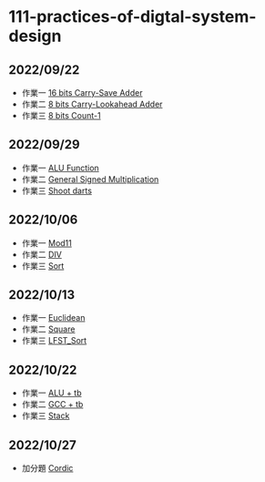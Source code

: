 # 111-practices-of-digtal-system-design
## 2022/09/22 
- 作業一 [16 bits Carry-Save Adder](https://github.com/DevonEvant/111-practices-of-digtal-system-design/blob/main/20220922/1/CSA.v)
- 作業二 [8 bits Carry-Lookahead Adder](https://github.com/DevonEvant/111-practices-of-digtal-system-design/blob/main/20220922/2/CLA.v)
- 作業三 [8 bits Count-1](https://github.com/DevonEvant/111-practices-of-digtal-system-design/tree/main/20220922/3)
## 2022/09/29  
- 作業一 [ALU Function](https://github.com/DevonEvant/111-practices-of-digtal-system-design/blob/main/20220929/1/ALU.v)
- 作業二 [General Signed Multiplication](https://github.com/DevonEvant/111-practices-of-digtal-system-design/blob/main/20220929/2/GSM.v)
- 作業三 [Shoot darts](https://github.com/DevonEvant/111-practices-of-digtal-system-design/blob/main/20220929/3/hw.v)
## 2022/10/06
- 作業一 [Mod11](https://github.com/DevonEvant/111-practices-of-digtal-system-design/blob/main/20221006/1/mod11.v)
- 作業二 [DIV](https://github.com/DevonEvant/111-practices-of-digtal-system-design/blob/main/20221006/2/DIV.v)
- 作業三 [Sort](https://github.com/DevonEvant/111-practices-of-digtal-system-design/blob/main/20221006/3/sort.v)
## 2022/10/13
- 作業一 [Euclidean](https://github.com/DevonEvant/111-practices-of-digtal-system-design/blob/main/20221013/1/hw.v)
- 作業二 [Square](https://github.com/DevonEvant/111-practices-of-digtal-system-design/blob/main/20221013/2/square.v)
- 作業三 [LFST_Sort](https://github.com/DevonEvant/111-practices-of-digtal-system-design/blob/main/20221013/3/LFSR_sort.v)
## 2022/10/22
- 作業一 [ALU + tb](https://github.com/DevonEvant/111-practices-of-digtal-system-design/tree/main/20221020/1)
- 作業二 [GCC + tb](https://github.com/DevonEvant/111-practices-of-digtal-system-design/tree/main/20221020/2)
- 作業三 [Stack](https://github.com/DevonEvant/111-practices-of-digtal-system-design/tree/main/20221020/3)
## 2022/10/27
- 加分題 [Cordic](https://github.com/DevonEvant/111-practices-of-digtal-system-design/tree/main/20221027/Cordic)
